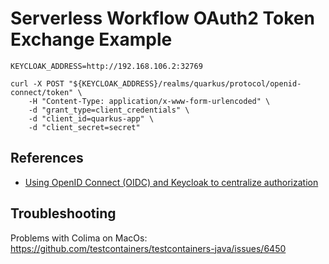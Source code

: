 # Serverless Workflow OAuth2 Token Exchange Example

```shell
KEYCLOAK_ADDRESS=http://192.168.106.2:32769

curl -X POST "${KEYCLOAK_ADDRESS}/realms/quarkus/protocol/openid-connect/token" \
    -H "Content-Type: application/x-www-form-urlencoded" \
    -d "grant_type=client_credentials" \
    -d "client_id=quarkus-app" \
    -d "client_secret=secret"
```

## References

- [Using OpenID Connect (OIDC) and Keycloak to centralize authorization](https://quarkus.io/guides/security-keycloak-authorization)

## Troubleshooting

Problems with Colima on MacOs: https://github.com/testcontainers/testcontainers-java/issues/6450